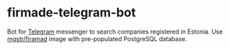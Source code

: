 # firmade-telegram-bot

Bot for [Telegram](https://telegram.org/) messenger to search companies registered in Estonia.
Use [mgstr/firamad](https://github.com/mgstr/firmad) image with pre-populated PostgreSQL database.